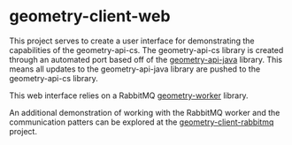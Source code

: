 # geometry-client-web

This project serves to create a user interface for demonstrating the capabilities of the geometry-api-cs. The geometry-api-cs library is created through an automated port based off of the [geometry-api-java](http://github.com/esri/geometry-api-java.git) library. This means all updates to the geometry-api-java library are pushed to the geometry-api-cs library.

This web interface relies on a RabbitMQ [geometry-worker](http://github.com/davidraleigh/geometry-worker) library. 

An additional demonstration of working with the RabbitMQ worker and the communication patters can be explored at the [geometry-client-rabbitmq](http://github.com/davidraleigh/geometry-client-rabbitmq) project.
